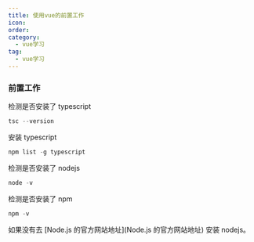 ```yaml
---
title: 使用vue的前置工作
icon: 
order: 
category:
  - vue学习
tag:
  - vue学习
---
```






### 前置工作

检测是否安装了 typescript

```powershell
tsc --version
```

安装 typescript

```powershell
npm list -g typescript
```

检测是否安装了 nodejs
```powershell
node -v
```

检测是否安装了 npm

```powershell
npm -v
```

如果没有去 [Node.js 的官方网站地址](Node.js 的官方网站地址) 安装 nodejs。

